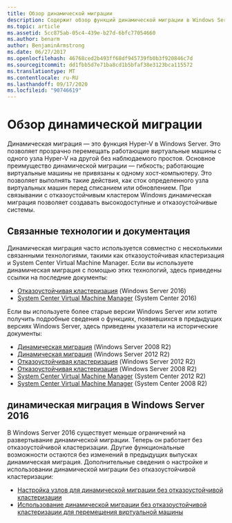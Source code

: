 ```yaml
---
title: Обзор динамической миграции
description: Содержит обзор функций динамической миграции в Windows Server 2016.
ms.topic: article
ms.assetid: 5cc875ab-05c4-439e-b27d-6bfc77054660
ms.author: benarm
author: BenjaminArmstrong
ms.date: 06/27/2017
ms.openlocfilehash: 46768ced2b493ff68df945739fb0b3f920846c7d
ms.sourcegitcommit: dd1fbb5d7e71ba8cd1b5bfaf38e3123bca115572
ms.translationtype: MT
ms.contentlocale: ru-RU
ms.lasthandoff: 09/17/2020
ms.locfileid: "90746619"
---
```

# <a name="live-migration-overview"></a>Обзор динамической миграции

Динамическая миграция — это функция Hyper-V в Windows Server.  Это позволяет прозрачно перемещать работающие виртуальные машины с одного узла Hyper-V на другой без наблюдаемого простоя.  Основное преимущество динамической миграции — гибкость; работающие виртуальные машины не привязаны к одному хост-компьютеру.  Это позволяет выполнять такие действия, как сток определенного узла виртуальных машин перед списанием или обновлением.  При связывании с отказоустойчивым кластером Windows динамическая миграция позволяет создавать высокодоступные и отказоустойчивые системы.

## <a name="related-technologies-and-documentation"></a>Связанные технологии и документация

Динамическая миграция часто используется совместно с несколькими связанными технологиями, такими как отказоустойчивая кластеризация и System Center Virtual Machine Manager.  Если вы используете динамическая миграция с помощью этих технологий, здесь приведены ссылки на последние документы:
* [Отказоустойчивая кластеризация](../../../failover-clustering/failover-clustering-overview.md) (Windows Server 2016)
* [System Center Virtual Machine Manager](/system-center/vmm/) (System Center 2016)

Если вы используете более старые версии Windows Server или хотите получить подробные сведения о функциях, появившихся в предыдущих версиях Windows Server, здесь приведены указатели на исторические документы:
* [Динамическая миграция](/previous-versions/windows/it-pro/microsoft-hyper-v-server-2008-R2/ee815293(v=ws.10)) (Windows Server 2008 R2)
* [Динамическая миграция](/previous-versions/windows/it-pro/windows-server-2012-R2-and-2012/hh831435(v=ws.11)) (Windows Server 2012 R2)
* [Отказоустойчивая кластеризация](/previous-versions/windows/it-pro/windows-server-2012-R2-and-2012/hh831579(v=ws.11)) (Windows Server 2012 R2)
* [Отказоустойчивая кластеризация](/previous-versions/windows/it-pro/windows-server-2008-R2-and-2008/ff182338(v=ws.10)) (Windows Server 2008 R2)
* [System Center Virtual Machine Manager](/previous-versions/system-center/system-center-2012-R2/gg610610(v=sc.12)) (System Center 2012 R2)
* [System Center Virtual Machine Manager](https://technet.microsoft.com/library/cc917964.aspx) (System Center 2008 R2)

## <a name="live-migration-in-windows-server-2016"></a>динамическая миграция в Windows Server 2016

В Windows Server 2016 существует меньше ограничений на развертывание динамической миграции.  Теперь он работает без отказоустойчивой кластеризации.  Другие функциональные возможности остаются без изменений в предыдущих выпусках динамическая миграция.  Дополнительные сведения о настройке и использовании динамической миграции без отказоустойчивой кластеризации:
* [Настройка узлов для динамической миграции без отказоустойчивой кластеризации](../deploy/set-up-hosts-for-live-migration-without-failover-clustering.md)
* [Использование динамической миграции без отказоустойчивой кластеризации для перемещения виртуальной машины](use-live-migration-without-failover-clustering-to-move-a-virtual-machine.md)